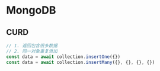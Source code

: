 # MongoDB

## CURD

```js
// 1. 返回包含很多数据
// 2. 同一对象重复添加
const data = await collection.insertOne({})
const data = await collection.insertMany({}, {}, {}, {})
```
